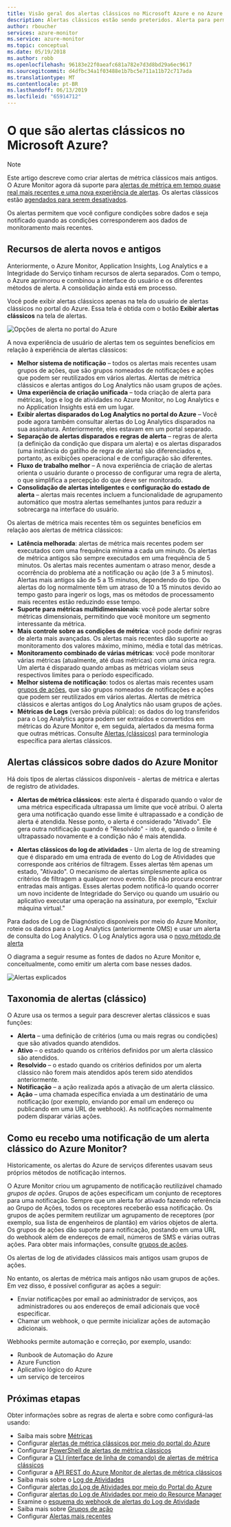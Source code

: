 ```yaml
---
title: Visão geral dos alertas clássicos no Microsoft Azure e no Azure Monitor
description: Alertas clássicos estão sendo preteridos. Alerta para permitir que você monitore as métricas dos recursos do Azure, eventos ou logs, e seja notificado quando uma condição especificada for atendida.
author: rboucher
services: azure-monitor
ms.service: azure-monitor
ms.topic: conceptual
ms.date: 05/19/2018
ms.author: robb
ms.openlocfilehash: 96183e22f0aeafc681a782e7d3d8bd29a6ec9617
ms.sourcegitcommit: d4dfbc34a1f03488e1b7bc5e711a11b72c717ada
ms.translationtype: MT
ms.contentlocale: pt-BR
ms.lasthandoff: 06/13/2019
ms.locfileid: "65914712"
---
```

# <a name="what-are-classic-alerts-in-microsoft-azure"></a>O que são alertas clássicos no Microsoft Azure?

> [!NOTE]
> Este artigo descreve como criar alertas de métrica clássicos mais antigos. O Azure Monitor agora dá suporte para [alertas de métrica em tempo quase real mais recentes e uma nova experiência de alertas](../../azure-monitor/platform/alerts-overview.md). Os alertas clássicos estão [agendados para serem desativados](https://docs.microsoft.com/azure/azure-monitor/platform/monitoring-classic-retirement).  
>

Os alertas permitem que você configure condições sobre dados e seja notificado quando as condições corresponderem aos dados de monitoramento mais recentes.

## <a name="old-and-new-alerting-capabilities"></a>Recursos de alerta novos e antigos

Anteriormente, o Azure Monitor, Application Insights, Log Analytics e a Integridade do Serviço tinham recursos de alerta separados. Com o tempo, o Azure aprimorou e combinou a interface do usuário e os diferentes métodos de alerta. A consolidação ainda está em processo.

Você pode exibir alertas clássicos apenas na tela do usuário de alertas clássicos no portal do Azure. Essa tela é obtida com o botão **Exibir alertas clássicos** na tela de alertas. 

 ![Opções de alerta no portal do Azure](media/alerts-classic.overview/monitor-alert-screen2.png)

A nova experiência de usuário de alertas tem os seguintes benefícios em relação à experiência de alertas clássicos:
-   **Melhor sistema de notificação** – todos os alertas mais recentes usam grupos de ações, que são grupos nomeados de notificações e ações que podem ser reutilizados em vários alertas. Alertas de métrica clássicos e alertas antigos do Log Analytics não usam grupos de ações.
-   **Uma experiência de criação unificada** – toda criação de alerta para métricas, logs e log de atividades no Azure Monitor, no Log Analytics e no Application Insights está em um lugar.
-   **Exibir alertas disparados do Log Analytics no portal do Azure** – Você pode agora também consultar alertas do Log Analytics disparados na sua assinatura. Anteriormente, eles estavam em um portal separado.
-   **Separação de alertas disparados e regras de alerta** – regras de alerta (a definição da condição que dispara um alerta) e os alertas disparados (uma instância do gatilho de regra de alerta) são diferenciados e, portanto, as exibições operacional e de configuração são diferentes.
-   **Fluxo de trabalho melhor** – A nova experiência de criação de alertas orienta o usuário durante o processo de configurar uma regra de alerta, o que simplifica a percepção do que deve ser monitorado.
-   **Consolidação de alertas inteligentes** e **configuração do estado de alerta** – alertas mais recentes incluem a funcionalidade de agrupamento automático que mostra alertas semelhantes juntos para reduzir a sobrecarga na interface do usuário. 

Os alertas de métrica mais recentes têm os seguintes benefícios em relação aos alertas de métrica clássicos:
-   **Latência melhorada**: alertas de métrica mais recentes podem ser executados com uma frequência mínima a cada um minuto. Os alertas de métrica antigos são sempre executados em uma frequência de 5 minutos. Os alertas mais recentes aumentam o atraso menor, desde a ocorrência do problema até a notificação ou ação (de 3 a 5 minutos). Alertas mais antigos são de 5 a 15 minutos, dependendo do tipo.  Os alertas do log normalmente têm um atraso de 10 a 15 minutos devido ao tempo gasto para ingerir os logs, mas os métodos de processamento mais recentes estão reduzindo esse tempo. 
-   **Suporte para métricas multidimensionais**: você pode alertar sobre métricas dimensionais, permitindo que você monitore um segmento interessante da métrica.
-   **Mais controle sobre as condições de métrica**: você pode definir regras de alerta mais avançadas. Os alertas mais recentes dão suporte ao monitoramento dos valores máximo, mínimo, média e total das métricas.
-   **Monitoramento combinado de várias métricas**: você pode monitorar várias métricas (atualmente, até duas métricas) com uma única regra. Um alerta é disparado quando ambas as métricas violam seus respectivos limites para o período especificado.
-   **Melhor sistema de notificação**: todos os alertas mais recentes usam [grupos de ações](../../azure-monitor/platform/action-groups.md), que são grupos nomeados de notificações e ações que podem ser reutilizados em vários alertas.  Alertas de métrica clássicos e alertas antigos do Log Analytics não usam grupos de ações. 
-   **Métricas de Logs** (versão prévia pública): os dados do log transferidos para o Log Analytics agora podem ser extraídos e convertidos em métricas do Azure Monitor e, em seguida, alertados da mesma forma que outras métricas. Consulte [Alertas (clássicos)](alerts-classic.overview.md) para terminologia específica para alertas clássicos. 


## <a name="classic-alerts-on-azure-monitor-data"></a>Alertas clássicos sobre dados do Azure Monitor
Há dois tipos de alertas clássicos disponíveis - alertas de métrica e alertas de registro de atividades.

* **Alertas de métrica clássicos**: este alerta é disparado quando o valor de uma métrica especificada ultrapassa um limite que você atribui. O alerta gera uma notificação quando esse limite é ultrapassado e a condição de alerta é atendida. Nesse ponto, o alerta é considerado "Ativado". Ele gera outra notificação quando é "Resolvido" - isto é, quando o limite é ultrapassado novamente e a condição não é mais atendida.

* **Alertas clássicos do log de atividades** - Um alerta de log de streaming que é disparado em uma entrada de evento do Log de Atividades que corresponde aos critérios de filtragem. Esses alertas têm apenas um estado, "Ativado". O mecanismo de alertas simplesmente aplica os critérios de filtragem a qualquer novo evento. Ele não procura encontrar entradas mais antigas. Esses alertas podem notificá-lo quando ocorrer um novo incidente de Integridade do Serviço ou quando um usuário ou aplicativo executar uma operação na assinatura, por exemplo, "Excluir máquina virtual."

Para dados de Log de Diagnóstico disponíveis por meio do Azure Monitor, roteie os dados para o Log Analytics (anteriormente OMS) e usar um alerta de consulta do Log Analytics. O Log Analytics agora usa o [novo método de alerta](../../azure-monitor/platform/alerts-overview.md) 

O diagrama a seguir resume as fontes de dados no Azure Monitor e, conceitualmente, como emitir um alerta com base nesses dados.

![Alertas explicados](media/alerts-classic.overview/Alerts_Overview_Resource_v5.png)

## <a name="taxonomy-of-alerts-classic"></a>Taxonomia de alertas (clássico)
O Azure usa os termos a seguir para descrever alertas clássicos e suas funções:
* **Alerta** – uma definição de critérios (uma ou mais regras ou condições) que são ativados quando atendidos.
* **Ativo** – o estado quando os critérios definidos por um alerta clássico são atendidos.
* **Resolvido** – o estado quando os critérios definidos por um alerta clássico não forem mais atendidos após terem sido atendidos anteriormente.
* **Notificação** – a ação realizada após a ativação de um alerta clássico.
* **Ação** – uma chamada específica enviada a um destinatário de uma notificação (por exemplo, enviando por email um endereço ou publicando em uma URL de webhook). As notificações normalmente podem disparar várias ações.

## <a name="how-do-i-receive-a-notification-from-an-azure-monitor-classic-alert"></a>Como eu recebo uma notificação de um alerta clássico do Azure Monitor?
Historicamente, os alertas do Azure de serviços diferentes usavam seus próprios métodos de notificação internos. 

O Azure Monitor criou um agrupamento de notificação reutilizável chamado *grupos de ações*. Grupos de ações especificam um conjunto de receptores para uma notificação. Sempre que um alerta for ativado fazendo referência ao Grupo de Ações, todos os receptores receberão essa notificação. Os grupos de ações permitem reutilizar um agrupamento de receptores (por exemplo, sua lista de engenheiros de plantão) em vários objetos de alerta. Os grupos de ações dão suporte para notificação, postando em uma URL do webhook além de endereços de email, números de SMS e várias outras ações.  Para obter mais informações, consulte [grupos de ações](../../azure-monitor/platform/action-groups.md). 

Os alertas de log de atividades clássicos mais antigos usam grupos de ações.

No entanto, os alertas de métrica mais antigos não usam grupos de ações. Em vez disso, é possível configurar as ações a seguir: 
- Enviar notificações por email ao administrador de serviços, aos administradores ou aos endereços de email adicionais que você especificar.
- Chamar um webhook, o que permite inicializar ações de automação adicionais.

Webhooks permite automação e correção, por exemplo, usando:
- Runbook de Automação do Azure
- Azure Function
- Aplicativo lógico do Azure
- um serviço de terceiros

## <a name="next-steps"></a>Próximas etapas
Obter informações sobre as regras de alerta e sobre como configurá-las usando:

* Saiba mais sobre [Métricas](data-platform.md)
* Configurar [alertas de métrica clássicos por meio do portal do Azure](alerts-classic-portal.md)
* Configurar [PowerShell de alertas de métrica clássicos](alerts-classic-portal.md)
* Configurar a [CLI (interface de linha de comando) de alertas de métrica clássicos](alerts-classic-portal.md)
* Configurar a [API REST do Azure Monitor de alertas de métrica clássicos](https://msdn.microsoft.com/library/azure/dn931945.aspx)
* Saiba mais sobre o [Log de Atividades](activity-logs-overview.md)
* Configurar [alertas do Log de Atividades por meio do Portal do Azure](activity-log-alerts.md)
* Configurar [alertas do Log de Atividades por meio do Resource Manager](alerts-activity-log.md)
* Examine o [esquema do webhook de alertas do Log de Atividade](activity-log-alerts-webhook.md)
* Saiba mais sobre [Grupos de ação](action-groups.md)
* Configurar [Alertas mais recentes](alerts-metric.md)
